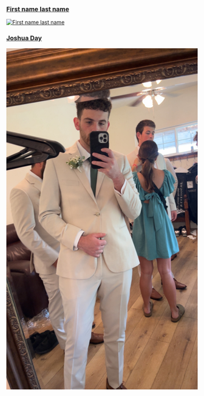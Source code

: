 
### [First name last name](link-to-your-page-in-the-github-repo)
[![First name last name](https://github-repo-link/your_profile_picture.jpg)](link)

### [Joshua Day](https://github.com/NicholasCaporusso/NKU-ASE220-assignments-01/blob/2025-spring/students/Joshua_Day.md)
[![Joshua Day](https://github.com/NicholasCaporusso/NKU-ASE220-assignments-01/blob/2025-spring/students/Joshua_Day.jpeg)](link)
